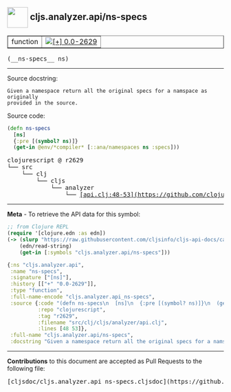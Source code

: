 ## <img width="48px" valign="middle" src="http://i.imgur.com/Hi20huC.png"> cljs.analyzer.api/ns-specs

 <table border="1">
<tr>

<td>function</td>
<td><a href="https://github.com/cljsinfo/cljs-api-docs/tree/0.0-2629"><img valign="middle" alt="[+] 0.0-2629" src="https://img.shields.io/badge/+-0.0--2629-lightgrey.svg"></a> </td>
</tr>
</table>

 <samp>
(__ns-specs__ ns)<br>
</samp>

---




Source docstring:

```
Given a namespace return all the original specs for a namspace as originally
provided in the source.
```

Source code:

```clj
(defn ns-specs
  [ns]
  {:pre [(symbol? ns)]}
  (get-in @env/*compiler* [::ana/namespaces ns :specs]))
```

 <pre>
clojurescript @ r2629
└── src
    └── clj
        └── cljs
            └── analyzer
                └── <ins>[api.clj:48-53](https://github.com/clojure/clojurescript/blob/r2629/src/clj/cljs/analyzer/api.clj#L48-L53)</ins>
</pre>


---

__Meta__ - To retrieve the API data for this symbol:

```clj
;; from Clojure REPL
(require '[clojure.edn :as edn])
(-> (slurp "https://raw.githubusercontent.com/cljsinfo/cljs-api-docs/catalog/cljs-api.edn")
    (edn/read-string)
    (get-in [:symbols "cljs.analyzer.api/ns-specs"]))
```

```clj
{:ns "cljs.analyzer.api",
 :name "ns-specs",
 :signature ["[ns]"],
 :history [["+" "0.0-2629"]],
 :type "function",
 :full-name-encode "cljs.analyzer.api_ns-specs",
 :source {:code "(defn ns-specs\n  [ns]\n  {:pre [(symbol? ns)]}\n  (get-in @env/*compiler* [::ana/namespaces ns :specs]))",
          :repo "clojurescript",
          :tag "r2629",
          :filename "src/clj/cljs/analyzer/api.clj",
          :lines [48 53]},
 :full-name "cljs.analyzer.api/ns-specs",
 :docstring "Given a namespace return all the original specs for a namspace as originally\nprovided in the source."}

```

---

__Contributions__ to this document are accepted as Pull Requests to the following file:

 <pre>
[cljsdoc/cljs.analyzer.api_ns-specs.cljsdoc](https://github.com/cljsinfo/cljs-api-docs/blob/master/cljsdoc/cljs.analyzer.api_ns-specs.cljsdoc)
</pre>

